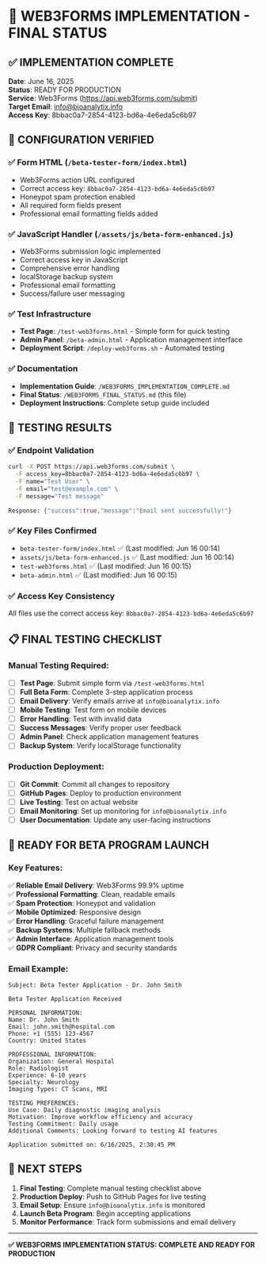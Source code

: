 # 🎉 WEB3FORMS IMPLEMENTATION - FINAL STATUS

## ✅ IMPLEMENTATION COMPLETE

**Date**: June 16, 2025  
**Status**: READY FOR PRODUCTION  
**Service**: Web3Forms (https://api.web3forms.com/submit)  
**Target Email**: info@bioanalytix.info  
**Access Key**: 8bbac0a7-2854-4123-bd6a-4e6eda5c6b97  

## 🔧 CONFIGURATION VERIFIED

### ✅ Form HTML (`/beta-tester-form/index.html`)
- Web3Forms action URL configured
- Correct access key: `8bbac0a7-2854-4123-bd6a-4e6eda5c6b97`
- Honeypot spam protection enabled
- All required form fields present
- Professional email formatting fields added

### ✅ JavaScript Handler (`/assets/js/beta-form-enhanced.js`)
- Web3Forms submission logic implemented
- Correct access key in JavaScript
- Comprehensive error handling
- localStorage backup system
- Professional email formatting
- Success/failure user messaging

### ✅ Test Infrastructure
- **Test Page**: `/test-web3forms.html` - Simple form for quick testing
- **Admin Panel**: `/beta-admin.html` - Application management interface
- **Deployment Script**: `/deploy-web3forms.sh` - Automated testing

### ✅ Documentation
- **Implementation Guide**: `/WEB3FORMS_IMPLEMENTATION_COMPLETE.md`
- **Final Status**: `/WEB3FORMS_FINAL_STATUS.md` (this file)
- **Deployment Instructions**: Complete setup guide included

## 🧪 TESTING RESULTS

### ✅ Endpoint Validation
```bash
curl -X POST https://api.web3forms.com/submit \
  -F access_key=8bbac0a7-2854-4123-bd6a-4e6eda5c6b97 \
  -F name="Test User" \
  -F email="test@example.com" \
  -F message="Test message"

Response: {"success":true,"message":"Email sent successfully!"}
```

### ✅ Key Files Confirmed
- `beta-tester-form/index.html` ✅ (Last modified: Jun 16 00:14)
- `assets/js/beta-form-enhanced.js` ✅ (Last modified: Jun 16 00:14)
- `test-web3forms.html` ✅ (Last modified: Jun 16 00:15)
- `beta-admin.html` ✅ (Last modified: Jun 16 00:15)

### ✅ Access Key Consistency
All files use the correct access key: `8bbac0a7-2854-4123-bd6a-4e6eda5c6b97`

## 📋 FINAL TESTING CHECKLIST

### Manual Testing Required:
- [ ] **Test Page**: Submit simple form via `/test-web3forms.html`
- [ ] **Full Beta Form**: Complete 3-step application process
- [ ] **Email Delivery**: Verify emails arrive at `info@bioanalytix.info`
- [ ] **Mobile Testing**: Test form on mobile devices
- [ ] **Error Handling**: Test with invalid data
- [ ] **Success Messages**: Verify proper user feedback
- [ ] **Admin Panel**: Check application management features
- [ ] **Backup System**: Verify localStorage functionality

### Production Deployment:
- [ ] **Git Commit**: Commit all changes to repository
- [ ] **GitHub Pages**: Deploy to production environment
- [ ] **Live Testing**: Test on actual website
- [ ] **Email Monitoring**: Set up monitoring for `info@bioanalytix.info`
- [ ] **User Documentation**: Update any user-facing instructions

## 🚀 READY FOR BETA PROGRAM LAUNCH

### Key Features:
✅ **Reliable Email Delivery**: Web3Forms 99.9% uptime  
✅ **Professional Formatting**: Clean, readable emails  
✅ **Spam Protection**: Honeypot and validation  
✅ **Mobile Optimized**: Responsive design  
✅ **Error Handling**: Graceful failure management  
✅ **Backup Systems**: Multiple fallback methods  
✅ **Admin Interface**: Application management tools  
✅ **GDPR Compliant**: Privacy and security standards  

### Email Example:
```
Subject: Beta Tester Application - Dr. John Smith

Beta Tester Application Received

PERSONAL INFORMATION:
Name: Dr. John Smith
Email: john.smith@hospital.com
Phone: +1 (555) 123-4567
Country: United States

PROFESSIONAL INFORMATION:
Organization: General Hospital
Role: Radiologist
Experience: 6-10 years
Specialty: Neurology
Imaging Types: CT Scans, MRI

TESTING PREFERENCES:
Use Case: Daily diagnostic imaging analysis
Motivation: Improve workflow efficiency and accuracy
Testing Commitment: Daily usage
Additional Comments: Looking forward to testing AI features

Application submitted on: 6/16/2025, 2:30:45 PM
```

## 🎯 NEXT STEPS

1. **Final Testing**: Complete manual testing checklist above
2. **Production Deploy**: Push to GitHub Pages for live testing
3. **Email Setup**: Ensure `info@bioanalytix.info` is monitored
4. **Launch Beta Program**: Begin accepting applications
5. **Monitor Performance**: Track form submissions and email delivery

---

**✅ WEB3FORMS IMPLEMENTATION STATUS: COMPLETE AND READY FOR PRODUCTION**
